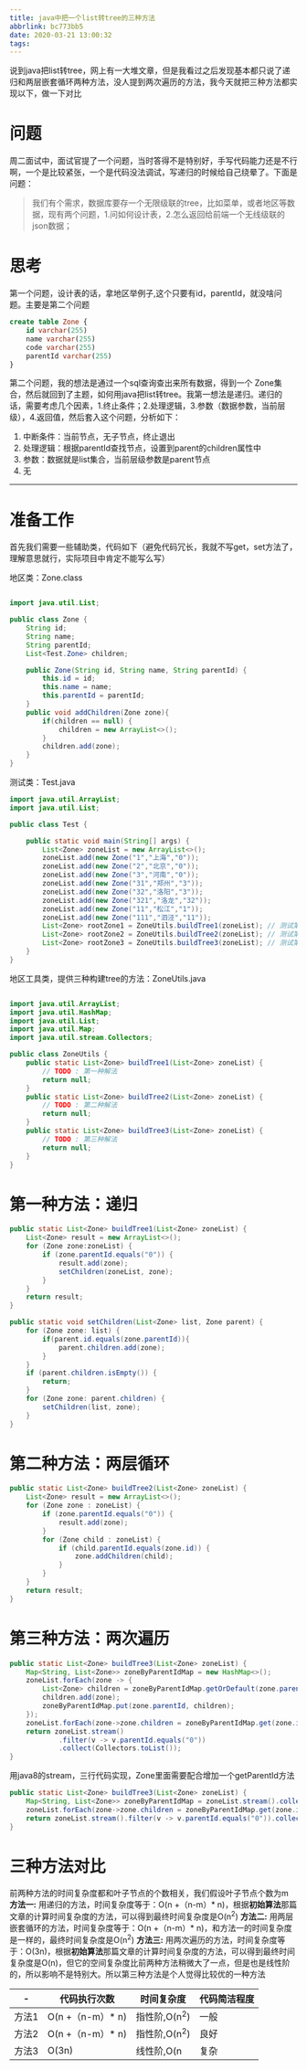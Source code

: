 ```yaml
---
title: java中把一个list转tree的三种方法
abbrlink: bc773bb5
date: 2020-03-21 13:00:32
tags:
---
```

说到java把list转tree，网上有一大堆文章，但是我看过之后发现基本都只说了递归和两层嵌套循环两种方法，没人提到两次遍历的方法，我今天就把三种方法都实现以下，做一下对比
<!-- more-->
# 问题
周二面试中，面试官提了一个问题，当时答得不是特别好，手写代码能力还是不行啊，一个是比较紧张，一个是代码没法调试，写递归的时候给自己绕晕了。下面是问题：
> 我们有个需求，数据库要存一个无限级联的tree，比如菜单，或者地区等数据，现有两个问题，1.问如何设计表，2.怎么返回给前端一个无线级联的json数据；
# 思考
第一个问题，设计表的话，拿地区举例子,这个只要有id，parentId，就没啥问题。主要是第二个问题
``` sql
create table Zone {
    id varchar(255)
    name varchar(255)
    code varchar(255)
    parentId varchar(255)
}
```

第二个问题，我的想法是通过一个sql查询查出来所有数据，得到一个 Zone集合，然后就回到了主题，如何用java把list转tree。我第一想法是递归。递归的话，需要考虑几个因素，1.终止条件；2.处理逻辑，3.参数（数据参数，当前层级），4.返回值，然后套入这个问题，分析如下：
1. 中断条件：当前节点，无子节点，终止退出
2. 处理逻辑：根据parentId查找节点，设置到parent的children属性中
3. 参数：数据就是list集合，当前层级参数是parent节点
4. 无

---
# 准备工作
首先我们需要一些辅助类，代码如下（避免代码冗长，我就不写get，set方法了，理解意思就行，实际项目中肯定不能写么写）

地区类：Zone.class
``` java

import java.util.List;

public class Zone {
    String id;
    String name;
    String parentId;
    List<Test.Zone> children;

    public Zone(String id, String name, String parentId) {
        this.id = id;
        this.name = name;
        this.parentId = parentId;
    }
    public void addChildren(Zone zone){
        if(children == null) {
            children = new ArrayList<>();
        }
        children.add(zone);
    }
}

```
测试类：Test.java
``` java
import java.util.ArrayList;
import java.util.List;

public class Test {

    public static void main(String[] args) {
        List<Zone> zoneList = new ArrayList<>();
        zoneList.add(new Zone("1","上海","0"));
        zoneList.add(new Zone("2","北京","0"));
        zoneList.add(new Zone("3","河南","0"));
        zoneList.add(new Zone("31","郑州","3"));
        zoneList.add(new Zone("32","洛阳","3"));
        zoneList.add(new Zone("321","洛龙","32"));
        zoneList.add(new Zone("11","松江","1"));
        zoneList.add(new Zone("111","泗泾","11"));
        List<Zone> rootZone1 = ZoneUtils.buildTree1(zoneList); // 测试第一种方法
        List<Zone> rootZone2 = ZoneUtils.buildTree2(zoneList); // 测试第二种方法
        List<Zone> rootZone3 = ZoneUtils.buildTree3(zoneList); // 测试第三种方法
    }
}
```
地区工具类，提供三种构建tree的方法：ZoneUtils.java
``` java

import java.util.ArrayList;
import java.util.HashMap;
import java.util.List;
import java.util.Map;
import java.util.stream.Collectors;

public class ZoneUtils {
    public static List<Zone> buildTree1(List<Zone> zoneList) {
        // TODO : 第一种解法
        return null;
    }
    public static List<Zone> buildTree2(List<Zone> zoneList) {
        // TODO : 第二种解法
        return null;
    }
    public static List<Zone> buildTree3(List<Zone> zoneList) {
        // TODO : 第三种解法
        return null;
    }
}

```
# 第一种方法：递归

``` java
public static List<Zone> buildTree1(List<Zone> zoneList) {
    List<Zone> result = new ArrayList<>();
    for (Zone zone:zoneList) {
        if (zone.parentId.equals("0")) {
            result.add(zone);
            setChildren(zoneList, zone);
        }
    }
    return result;
}

public static void setChildren(List<Zone> list, Zone parent) {
    for (Zone zone: list) {
        if(parent.id.equals(zone.parentId)){
            parent.children.add(zone);
        }
    }
    if (parent.children.isEmpty()) {
        return;
    }
    for (Zone zone: parent.children) {
        setChildren(list, zone);
    }
}

```
# 第二种方法：两层循环
``` java
public static List<Zone> buildTree2(List<Zone> zoneList) {
    List<Zone> result = new ArrayList<>();
    for (Zone zone : zoneList) {
        if (zone.parentId.equals("0")) {
            result.add(zone);
        }
        for (Zone child : zoneList) {
            if (child.parentId.equals(zone.id)) {
                zone.addChildren(child);
            }
        }
    }
    return result;
}
```
# 第三种方法：两次遍历
``` java
public static List<Zone> buildTree3(List<Zone> zoneList) {
    Map<String, List<Zone>> zoneByParentIdMap = new HashMap<>();
    zoneList.forEach(zone -> {
        List<Zone> children = zoneByParentIdMap.getOrDefault(zone.parentId, new ArrayList<>());
        children.add(zone);
        zoneByParentIdMap.put(zone.parentId, children);
    });
    zoneList.forEach(zone->zone.children = zoneByParentIdMap.get(zone.id));
    return zoneList.stream()
            .filter(v -> v.parentId.equals("0"))
            .collect(Collectors.toList());
}
```
用java8的stream，三行代码实现，Zone里面需要配合增加一个getParentId方法
``` java
public static List<Zone> buildTree3(List<Zone> zoneList) {
    Map<String, List<Zone>> zoneByParentIdMap = zoneList.stream().collect(Collectors.groupingBy(Zone::getParentId));
    zoneList.forEach(zone->zone.children = zoneByParentIdMap.get(zone.id));
    return zoneList.stream().filter(v -> v.parentId.equals("0")).collect(Collectors.toList());
}

```
# 三种方法对比
前两种方法的时间复杂度都和叶子节点的个数相关，我们假设叶子节点个数为m
**方法一:** 用递归的方法，时间复杂度等于：O(n +（n-m）* n)，根据**初始算法**那篇文章的计算时间复杂度的方法，可以得到最终时间复杂度是O(n<sup>2</sup>)
**方法二:** 用两层嵌套循环的方法，时间复杂度等于：O(n +（n-m）* n)，和方法一的时间复杂度是一样的，最终时间复杂度是O(n<sup>2</sup>)
**方法三:** 用两次遍历的方法，时间复杂度等于：O(3n)，根据**初始算法**那篇文章的计算时间复杂度的方法，可以得到最终时间复杂度是O(n)，但它的空间复杂度比前两种方法稍微大了一点，但是也是线性阶的，所以影响不是特别大。所以第三种方法是个人觉得比较优的一种方法

|-|代码执行次数|时间复杂度|代码简洁程度|
|-|-|-|-|
|方法1|O(n +（n-m）* n)|指性阶,O(n<sup>2</sup>) |一般|
|方法2|O(n +（n-m）* n)|指性阶,O(n<sup>2</sup>) |良好|
|方法3|O(3n)|线性阶,O(n|复杂|